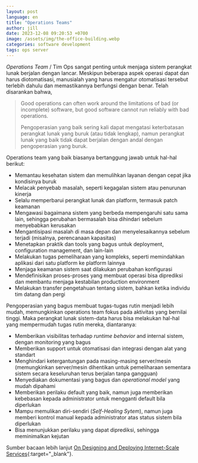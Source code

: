 ```yaml
---
layout: post
language: en
title: "Operations Teams"
author: jill
date: 2023-12-08 09:20:53 +0700
image: /assets/img/the-office-building.webp
categories: software development
tags: ops server
---
```

*Operations Team* / Tim Ops sangat penting untuk menjaga sistem perangkat lunak berjalan dengan lancar. Meskipun beberapa aspek operasi dapat dan harus diotomatisasi, manusialah yang harus mengatur otomatisasi tersebut terlebih dahulu dan memastikannya berfungsi dengan benar. Telah disarankan bahwa, 

> Good operations can often work around the limitations of bad (or incomplete) software, but good software cannot run reliably with bad operations.
> 
> Pengoperasian yang baik sering kali dapat mengatasi keterbatasan perangkat lunak yang buruk (atau tidak lengkap), namun perangkat lunak yang baik tidak dapat berjalan dengan andal dengan pengoperasian yang buruk.


Operations team yang baik biasanya bertanggung jawab untuk hal-hal berikut:
- Memantau kesehatan sistem dan memulihkan layanan dengan cepat jika kondisinya buruk
- Melacak penyebab masalah, seperti kegagalan sistem atau penurunan kinerja
- Selalu memperbarui perangkat lunak dan platform, termasuk patch keamanan
- Mengawasi bagaimana sistem yang berbeda mempengaruhi satu sama lain, sehingga perubahan bermasalah bisa dihindari sebelum menyebabkan kerusakan
- Mengantisipasi masalah di masa depan dan menyelesaikannya sebelum terjadi (misalnya, perencanaan kapasitas)
- Menetapkan praktik dan tools yang bagus untuk deployment, configuration management, dan lain-lain
- Melakukan tugas pemeliharaan yang kompleks, seperti memindahkan aplikasi dari satu platform ke platform lainnya
- Menjaga keamanan sistem saat dilakukan perubahan konfigurasi
- Mendefinisikan proses-proses yang membuat operasi bisa diprediksi dan membantu menjaga kestabilan production environment
- Melakukan transfer pengetahuan tentang sistem, bahkan ketika individu tim datang dan pergi

Pengoperasian yang bagus membuat tugas-tugas rutin menjadi lebih mudah, memungkinkan operations team fokus pada aktivitas yang bernilai tinggi. Maka perangkat lunak sistem-data harus bisa melakukan hal-hal yang mempermudah tugas rutin mereka, diantaranya: 
- Memberikan visibilitas terhadap *runtime behavior* and internal sistem, dengan monitoring yang bagus
- Memberikan support untuk otomatisasi dan integrasi dengan alat yang standart
- Menghindari ketergantungan pada masing-masing server/mesin (memungkinkan server/mesin dihentikan untuk pemeliharaan sementara sistem secara keseluruhan terus berjalan tanpa gangguan)
- Menyediakan dokumentasi yang bagus dan *operational model* yang mudah dipahami
- Memberikan perilaku default yang baik, namun juga memberikan kebebasan kepada administrator untuk mengganti default bila diperlukan
- Mampu memulikan diri-sendiri (*Self-Healing Sytem*), namun juga memberi kontrol manual kepada administrator atas status sistem bila diperlukan
- Bisa menunjukkan perilaku yang dapat diprediksi, sehingga meminimalkan kejutan

Sumber bacaan lebih lanjut [On Designing and Deploying Internet-Scale Services][hamilton]{:target="_blank"}.

[hamilton]: https://www.usenix.org/legacy/events/lisa07/tech/full_papers/hamilton/hamilton.pdf
 